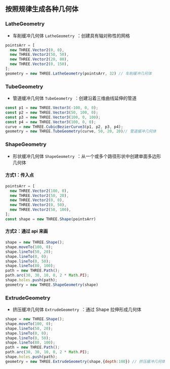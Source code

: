 ## 按照规律生成各种几何体
### LatheGeometry
- 车削缓冲几何体 `LatheGeometry `：创建具有轴对称性的网格
```javascript
pointsArr = [
  new THREE.Vector2(0, 0),
  new THREE.Vector2(50, 50),
  new THREE.Vector2(20, 80),
  new THREE.Vector2(0, 150),
];
geometry = new THREE.LatheGeometry(pointsArr, 32) // 车削缓冲几何体
```
### TubeGeometry
- 管道缓冲几何体 `TubeGeometry `：创建沿着三维曲线延伸的管道

```javascript
const p1 = new THREE.Vector3(-100, 0, 0);
const p2 = new THREE.Vector3(50, 100, 0);
const p3 = new THREE.Vector3(100, 0, 100);
const p4 = new THREE.Vector3(100, 0, 0);
curve = new THREE.CubicBezierCurve3(p1, p2, p3, p4);
geometry = new THREE.TubeGeometry(curve, 50, 20, 20)// 管道缓冲几何体
```
### ShapeGeometry
- 形状缓冲几何体 `ShapeGeometry `：从一个或多个路径形状中创建单面多边形几何体
#### 方式1：传入点
```javascript
pointsArr = [
  new THREE.Vector2(100, 0),
  new THREE.Vector2(50, 20),
  new THREE.Vector2(0, 0),
  new THREE.Vector2(0, 50),
  new THREE.Vector2(50, 100),
];
const shape = new THREE.Shape(pointsArr)
```
#### 方式2：通过 api 来画
```javascript
shape = new THREE.Shape();
shape.moveTo(100, 0);
shape.lineTo(50, 20);
shape.lineTo(0, 0);
shape.lineTo(0, 50);
shape.lineTo(80, 100);
path = new THREE.Path();
path.arc(30, 30, 10, 0, 2 * Math.PI);
shape.holes.push(path);
geometry = new THREE.ShapeGeometry(shape)
```

### ExtrudeGeometry
- 挤压缓冲几何体 `ExtrudeGeometry `：通过 Shape 拉伸形成几何体
```javascript
shape = new THREE.Shape();
shape.moveTo(100, 0);
shape.lineTo(50, 20);
shape.lineTo(0, 0);
shape.lineTo(0, 50);
shape.lineTo(80, 100);
path = new THREE.Path();
path.arc(30, 30, 10, 0, 2 * Math.PI);
shape.holes.push(path);
geometry = new THREE.ExtrudeGeometry(shape,{depth:100}) // 挤压缓冲几何体
```
